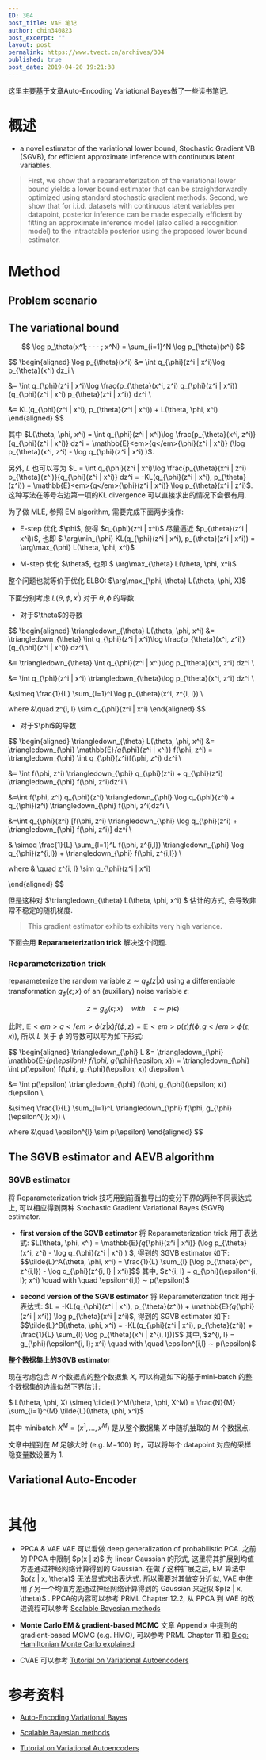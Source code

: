 ```yaml
---
ID: 304
post_title: VAE 笔记
author: chin340823
post_excerpt: ""
layout: post
permalink: https://www.tvect.cn/archives/304
published: true
post_date: 2019-04-20 19:21:38
---
```

这里主要基于文章Auto-Encoding Variational Bayes做了一些读书笔记.

<h1>概述</h1>

<ul>
<li>a novel estimator of the variational lower bound, Stochastic Gradient VB
(SGVB), for efficient approximate inference with continuous latent variables.</li>
</ul>

<blockquote>
  First, we show that a reparameterization of the variational lower bound yields a lower bound estimator that can be straightforwardly optimized using standard stochastic gradient methods. 
  Second, we show that for i.i.d. datasets with continuous latent variables per datapoint, posterior inference can be made especially efficient by fitting an approximate inference model (also called a recognition model) to the intractable posterior using the proposed lower bound estimator.
</blockquote>

<h1>Method</h1>

<h2>Problem scenario</h2>

<h2>The variational bound</h2>

$$ \log p_\theta(x^1; · · · ; x^N) = \sum_{i=1}^N \log p_{\theta}(x^i) $$

$$
\begin{aligned}
\log p_{\theta}(x^i) &amp;= \int q_{\phi}(z^i | x^i)\log p_{\theta}(x^i) dz_i &#92;

&amp;= \int q_{\phi}(z^i | x^i)\log \frac{p_{\theta}(x^i, z^i) q_{\phi}(z^i | x^i)}{q_{\phi}(z^i | x^i) p_{\theta}(z^i | x^i)} dz^i &#92;

&amp;= KL(q_{\phi}(z^i | x^i), p_{\theta}(z^i | x^i)) + L(\theta, \phi, x^i)
\end{aligned}
$$

其中 $L(\theta, \phi, x^i) = \int q_{\phi}(z^i | x^i)\log \frac{p_{\theta}(x^i, z^i)}{q_{\phi}(z^i | x^i)} dz^i = \mathbb{E}<em>{q</em>{\phi}(z^i | x^i)} (\log p_{\theta}(x^i, z^i) - \log q_{\phi}(z^i | x^i) )$.

另外, $L$ 也可以写为 $L = \int q_{\phi}(z^i | x^i)\log \frac{p_{\theta}(x^i | z^i) p_{\theta}(z^i)}{q_{\phi}(z^i | x^i)} dz^i = -KL(q_{\phi}(z^i | x^i), p_{\theta}(z^i)) + \mathbb{E}<em>{q</em>{\phi}(z^i | x^i)} \log p_{\theta}(x^i | z^i)$. 这种写法在等号右边第一项的KL divergence 可以直接求出的情况下会很有用.

为了做 MLE, 参照 EM algorithm, 需要完成下面两步操作:

<ul>
<li>E-step
优化 $\phi$, 使得 $q_{\phi}(z^i | x^i)$ 尽量逼近 $p_{\theta}(z^i | x^i))$, 也即 $ \arg\min_{\phi} KL(q_{\phi}(z^i | x^i), p_{\theta}(z^i | x^i)) = \arg\max_{\phi} L(\theta, \phi, x^i)$</p></li>
<li><p>M-step
优化 $\theta$, 也即 $ \arg\max_{\theta} L(\theta, \phi, x^i)$</p></li>
</ul>

<p>整个问题也就等价于优化 ELBO: $\arg\max_{\phi, \theta} L(\theta, \phi, X)$

下面分别考虑 $L(\theta, \phi, x^i)$ 对于 $\theta, \phi$ 的导数.

<ul>
<li>对于$\theta$的导数</li>
</ul>

$$
\begin{aligned}
\triangledown_{\theta} L(\theta, \phi, x^i) &amp;= \triangledown_{\theta} \int q_{\phi}(z^i | x^i)\log \frac{p_{\theta}(x^i, z^i)}{q_{\phi}(z^i | x^i)} dz^i &#92;

&amp;= \triangledown_{\theta} \int q_{\phi}(z^i | x^i)\log p_{\theta}(x^i, z^i) dz^i &#92;

&amp;= \int q_{\phi}(z^i | x^i) \triangledown_{\theta}\log p_{\theta}(x^i, z^i) dz^i &#92;

&amp;\simeq \frac{1}{L} \sum_{l=1}^L\log p_{\theta}(x^i, z^{i, l}) &#92;

where &amp;\quad z^{i, l} \sim q_{\phi}(z^i | x^i)
\end{aligned}
$$

<ul>
<li>对于$\phi$的导数</li>
</ul>

$$
\begin{aligned}
\triangledown_{\theta} L(\theta, \phi, x^i) &amp;= \triangledown_{\phi} \mathbb{E}<em>{q</em>{\phi}(z^i | x^i)} f(\phi, z^i) = \triangledown_{\phi} \int q_{\phi}(z^i)f(\phi, z^i) dz^i &#92;

&amp;= \int f(\phi, z^i) \triangledown_{\phi} q_{\phi}(z^i) + q_{\phi}(z^i) \triangledown_{\phi} f(\phi, z^i)dz^i &#92;

&amp;=\int f(\phi, z^i) q_{\phi}(z^i) \triangledown_{\phi} \log q_{\phi}(z^i) + q_{\phi}(z^i) \triangledown_{\phi} f(\phi, z^i)dz^i &#92;

&amp;=\int q_{\phi}(z^i) [f(\phi, z^i)  \triangledown_{\phi} \log q_{\phi}(z^i) + \triangledown_{\phi} f(\phi, z^i)] dz^i &#92;

&amp; \simeq \frac{1}{L} \sum_{l=1}^L f(\phi, z^{i,l})  \triangledown_{\phi} \log q_{\phi}(z^{i,l}) + \triangledown_{\phi} f(\phi, z^{i,l}) &#92;

where &amp; \quad z^{i, l} \sim q_{\phi}(z^i | x^i)

\end{aligned}
$$

但是这种对 $\triangledown_{\theta} L(\theta, \phi, x^i) $ 估计的方式, 会导致非常不稳定的随机梯度.

<blockquote>
  This gradient estimator exhibits exhibits very high variance.
</blockquote>

下面会用 <strong>Reparameterization trick</strong> 解决这个问题.

<h3>Reparameterization trick</h3>

reparameterize the random variable $z \sim q_{\phi}(z | x)$ using a differentiable transformation $g_{\phi}(\epsilon; x)$ of an (auxiliary) noise variable $\epsilon$:

$$z = g_{\phi}(\epsilon; x) \quad with \quad \epsilon ∼ p(\epsilon)$$

此时, $\mathbb{E}<em>{q</em>{\phi}(z | x)} f(\phi, z) = \mathbb{E}<em>{p(\epsilon)} f(\phi, g</em>{\phi}(\epsilon; x))$, 所以 $L$ 关于 $\phi$ 的导数可以写为如下形式:

$$
\begin{aligned}
\triangledown_{\phi} L &amp;= \triangledown_{\phi} \mathbb{E}<em>{p(\epsilon)} f(\phi, g</em>{\phi}(\epsilon; x)) = \triangledown_{\phi} \int p(\epsilon) f(\phi, g_{\phi}(\epsilon; x)) d\epsilon &#92;

&amp;= \int p(\epsilon) \triangledown_{\phi} f(\phi, g_{\phi}(\epsilon; x)) d\epsilon &#92;

&amp;\simeq \frac{1}{L} \sum_{l=1}^L \triangledown_{\phi} f(\phi, g_{\phi}(\epsilon^{l}; x)) &#92;

where &amp;\quad \epsilon^{l} \sim p(\epsilon)
\end{aligned}
$$

<h2>The SGVB estimator and AEVB algorithm</h2>

<h3>SGVB estimator</h3>

将 Reparameterization trick 技巧用到前面推导出的变分下界的两种不同表达式上, 可以相应得到两种 Stochastic Gradient Variational Bayes (SGVB) estimator.

<ul>
<li><strong>first version of the SGVB estimator</strong>
将 Reparameterization trick 用于表达式: $L(\theta, \phi, x^i) = \mathbb{E}<em>{q</em>{\phi}(z^i | x^i)} (\log p_{\theta}(x^i, z^i) - \log q_{\phi}(z^i | x^i) ) $, 得到的 SGVB estimator 如下:
$$\tilde{L}^A(\theta, \phi, x^i) = \frac{1}{L} \sum_{l} [\log p_{\theta}(x^i, z^{i,l}) - \log q_{\phi}(z^{i, l} | x^i)]$$
其中, $z^{i, l} = g_{\phi}(\epsilon^{i, l}; x^i) \quad with \quad \epsilon^{i,l} ∼ p(\epsilon)$</p></li>
<li><p><strong>second version of the SGVB estimator</strong>
将 Reparameterization trick 用于表达式: $L = -KL(q_{\phi}(z^i | x^i), p_{\theta}(z^i)) + \mathbb{E}<em>{q</em>{\phi}(z^i | x^i)} \log p_{\theta}(x^i | z^i)$, 得到的 SGVB estimator 如下:
$$\tilde{L}^B(\theta, \phi, x^i) = -KL(q_{\phi}(z^i | x^i), p_{\theta}(z^i)) + \frac{1}{L} \sum_{l} \log p_{\theta}(x^i | z^{i, l})]$$
其中, $z^{i, l} = g_{\phi}(\epsilon^{i, l}; x^i) \quad with \quad \epsilon^{i,l} ∼ p(\epsilon)$</p></li>
</ul>

<p><strong>整个数据集上的SGVB estimator</strong>

现在考虑包含 $N$ 个数据点的整个数据集 $X$, 可以构造如下的基于mini-batch 的整个数据集的边缘似然下界估计:

$ L(\theta, \phi, X) \simeq \tilde{L}^M(\theta, \phi, X^M) = \frac{N}{M} \sum_{i=1}^{M} \tilde{L}(\theta, \phi, x^i)$

其中 minibatch $X^M = (x^1, ..., x^M)$ 是从整个数据集 $X$ 中随机抽取的 $M$ 个数据点.

文章中提到在 $M$ 足够大时 (e.g. M=100) 时，可以将每个 datapoint 对应的采样隐变量数设置为 1.

<h2>Variational Auto-Encoder</h2>

<img src="https://www.tvect.cn/wp-content/uploads/2019/04/c80d2080ea76d0aad5fc5bc03408bd8f.png" alt="" />

<h1>其他</h1>

<ul>
<li><p>PPCA &amp; VAE
VAE 可以看做 deep generalization of probabilistic PCA.
之前的 PPCA 中限制 $p(x | z)$ 为 linear Gaussian 的形式, 这里将其扩展到均值方差通过神经网络计算得到的 Gaussian. 在做了这种扩展之后, EM 算法中 $p(z | x, \theta)$ 无法显式求出表达式. 所以需要对其做变分近似, VAE 中使用了另一个均值方差通过神经网络计算得到的 Gaussian 来近似 $p(z | x, \theta)$ .
PPCA的内容可以参考 PRML Chapter 12.2, 从 PPCA 到 VAE 的改进流程可以参考 <a href="https://drive.google.com/file/d/1NqtMy7uMti9Xrsck9WIqvv8o3PWP1jS4/view">Scalable Bayesian methods</a></p></li>
<li><p><strong>Monte Carlo EM &amp; gradient-based MCMC</strong>
文章 Appendix 中提到的 gradient-based MCMC (e.g. HMC), 可以参考 PRML Chapter 11 和 <a href="http://arogozhnikov.github.io/2016/12/19/markov_chain_monte_carlo.html">Blog: Hamiltonian Monte Carlo explained</a></p></li>
<li><p>CVAE
可以参考 <a href="https://arxiv.org/abs/1606.05908">Tutorial on Variational Autoencoders</a></p></li>
</ul>

<h1>参考资料</h1>

<ul>
<li><p><a href="https://arxiv.org/abs/1312.6114">Auto-Encoding Variational Bayes</a></p></li>
<li><p><a href="https://drive.google.com/file/d/1NqtMy7uMti9Xrsck9WIqvv8o3PWP1jS4/view">Scalable Bayesian methods</a></p></li>
<li><p><a href="https://arxiv.org/abs/1606.05908">Tutorial on Variational Autoencoders</a></p></li>
</ul>